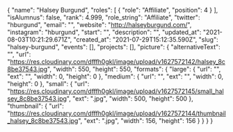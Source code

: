 {
 "name": "Halsey Burgund",
 "roles": [
  {
   "role": "Affiliate",
   "position": 4
  }
 ],
 "isAlumnus": false,
 "rank": 4.999,
 "role_string": "Affiliate",
 "twitter": "hburgund",
 "email": "",
 "website": "http://halseyburgund.com/",
 "instagram": "hburgund",
 "start": "",
 "description": "",
 "updated_at": "2021-08-03T10:21:29.671Z",
 "created_at": "2021-07-29T15:12:35.590Z",
 "slug": "halsey-burgund",
 "events": [],
 "projects": [],
 "picture": {
  "alternativeText": "",
  "url": "https://res.cloudinary.com/dfffh0gkl/image/upload/v1627572142/halsey_8c8be37543.jpg",
  "width": 550,
  "height": 550,
  "formats": {
   "large": {
    "url": "",
    "ext": "",
    "width": 0,
    "height": 0
   },
   "medium": {
    "url": "",
    "ext": "",
    "width": 0,
    "height": 0
   },
   "small": {
    "url": "https://res.cloudinary.com/dfffh0gkl/image/upload/v1627572145/small_halsey_8c8be37543.jpg",
    "ext": ".jpg",
    "width": 500,
    "height": 500
   },
   "thumbnail": {
    "url": "https://res.cloudinary.com/dfffh0gkl/image/upload/v1627572144/thumbnail_halsey_8c8be37543.jpg",
    "ext": ".jpg",
    "width": 156,
    "height": 156
   }
  }
 }
}